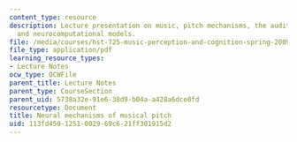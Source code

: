 ```yaml
---
content_type: resource
description: Lecture presentation on music, pitch mechanisms, the auditory system,
  and neurocomputational models.
file: /media/courses/hst-725-music-perception-and-cognition-spring-2009/113fd4591251002969c621ff301915d2_MITHST_725S09_lec05_pitchmech.pdf
file_type: application/pdf
learning_resource_types:
- Lecture Notes
ocw_type: OCWFile
parent_title: Lecture Notes
parent_type: CourseSection
parent_uid: 5738a32e-91e6-38d9-b04a-a428a6dce0fd
resourcetype: Document
title: Neural mechanisms of musical pitch
uid: 113fd459-1251-0029-69c6-21ff301915d2
---
```

